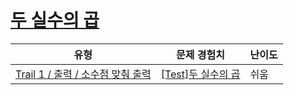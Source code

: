 # [두 실수의 곱](https://www.codetree.ai/trails/complete/curated-cards/test-the-product-of-two-real-numbers)

|유형|문제 경험치|난이도|
|---|---|---|
|[Trail 1 / 출력 / 소수점 맞춰 출력](https://www.codetree.ai/trail-info/novice-low/)|[[Test]두 실수의 곱](https://www.codetree.ai/trails/complete/curated-cards/test-the-product-of-two-real-numbers/)|쉬움|

